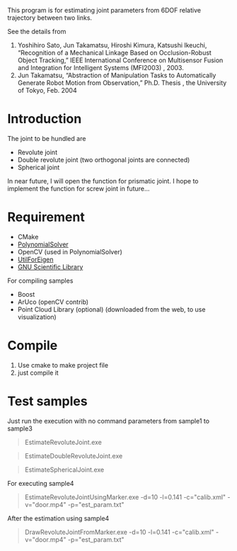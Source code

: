 This program is for estimating joint parameters from 6DOF relative trajectory between two links.

See the details from 
1. Yoshihiro Sato, Jun Takamatsu, Hiroshi Kimura, Katsushi Ikeuchi, “Recognition of a Mechanical Linkage Based on Occlusion-Robust Object Tracking,” IEEE International Conference on Multisensor Fusion and Integration for Intelligent Systems (MFI2003) , 2003.
2. Jun Takamatsu, “Abstraction of Manipulation Tasks to Automatically Generate Robot Motion from Observation,” Ph.D. Thesis , the University of Tokyo, Feb. 2004

# Introduction

The joint to be hundled are
 - Revolute joint
 - Double revolute joint (two orthogonal joints are connected)
 - Spherical joint

In near future, I will open the function for prismatic joint.
I hope to implement the function for screw joint in future...

# Requirement
 - CMake
 - [PolynomialSolver](https://github.com/j-taka/PolynomialSolver)
 - OpenCV (used in PolynomialSolver)
 - [UtilForEigen](https://github.com/j-taka/UtilsForEigen)
 - [GNU Scientific Library](https://www.bruot.org/hp/libraries/)

For compiling samples
 - Boost
 - ArUco (openCV contrib)
 - Point Cloud Library (optional) (downloaded from the web, to use visualization)

# Compile
1. Use cmake to make project file
2. just compile it

# Test samples
Just run the execution with no command parameters from sample1 to sample3
> EstimateRevoluteJoint.exe

> EstimateDoubleRevoluteJoint.exe

> EstimateSphericalJoint.exe

For executing sample4
> EstimateRevoluteJointUsingMarker.exe -d=10 -l=0.141 -c="calib.xml" -v="door.mp4" -p="est_param.txt"

After the estimation using sample4
> DrawRevoluteJointFromMarker.exe -d=10 -l=0.141 -c="calib.xml" -v="door.mp4" -p="est_param.txt"
